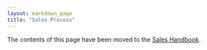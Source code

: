 ```yaml
---
layout: markdown_page
title: "Sales Process"
---
```


The contents of this page have been moved to the [Sales Handbook](https://github.com/isamu-isozaki/teamai_test/tree/master/sales/index.html.md/index.html.md).
